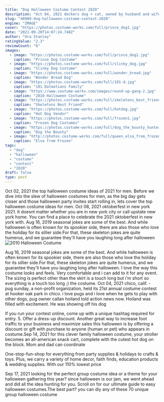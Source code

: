 ```yaml
---
title: "Dog Halloween Costume Contest 2020"
description: "Oct 04, 2021 deckers dog + cat, owned by husband and wife cody and kensey decker, opened in june 2019 and, like other businesses, had to weather the covid-19 pandemic. The deckers werent able to hold a 2020 edition of their halloween dog costume contest"
slug: "40989-dog-halloween-costume-contest-2020"
engine: "IMAGE"
cover: "https://photos.costume-works.com/full/prince_dog1.jpg"
date: "2021-09-20T14:07:24.748Z"
author: "Ora Stanley"
ratingValue: "2.3"
reviewCount: "6"
images:
  - image: "https://photos.costume-works.com/full/prince_dog1.jpg"
    caption: "Prince Dog Costume"
  - image: "https://photos.costume-works.com/full/slinky_dog.jpg"
    caption: "Slinky Dog Costume"
  - image: "https://photos.costume-works.com/full/wonder_bread.jpg"
    caption: "Wonder Bread Dog"
  - image: "https://photos.costume-works.com/full/101-d.jpg"
    caption: "101 Dalmatians Family"
  - image: "https://www.costume-works.com/images/round-up-gang-2.jpg"
    caption: "2010 Halloween Costume"
  - image: "https://photos.costume-works.com/full/skeletons_best_friend.jpg"
    caption: "Skeletons Best Friend"
  - image: "https://photos.costume-works.com/full/hotdog.jpg"
    caption: "Hot Dog Vendor"
  - image: "https://photos.costume-works.com/full/frozen1.jpg"
    caption: "Frozen Dog Costumes"
  - image: "https://photos.costume-works.com/full/dog_the_bounty_hunter_and_beth1.jpg"
    caption: "Dog the Bounty"
  - image: "http://photos.costume-works.com/full/queen_elsa_from_frozen_in_her_ice_palace.jpg"
    caption: "Elsa from Frozen"
tags:
  - "dog"
  - "halloween"
  - "costume"
  - "contest"
  - "2020"
draft: false
type: post
---
```


Oct 02, 2021 the top halloween costume ideas of 2021 for men. Before we dive into the slew of halloween costumes for men, as the big day gets closer and those halloween party invites start rolling in, lets cover the top halloween costume ideas for men. Oct 08, 2021 oktoberfest in new york 2021. It doesnt matter whether you are in new york city or call upstate new york home. You can find a place to celebrate the 2021 oktoberfest in new york with. Aug 16, 2019 seasonal jokes are some of the best. And while halloween is often known for its spookier side, there are also those who love the holiday for its sillier side.For that, these skeleton jokes are quite humerus, and we guarantee they'll have you laughing long after halloween
![2010 Halloween Costume](https://www.costume-works.com/images/round-up-gang-2.jpg "2010 Halloween Costume")

Aug 16, 2019 seasonal jokes are some of the best. And while halloween is often known for its spookier side, there are also those who love the holiday for its sillier side.For that, these skeleton jokes are quite humerus, and we guarantee they&#39;ll have you laughing long after halloween. I love the way this costume looks and feels. Very comfortable and i can add to it for any event. The sizing is perfect other than the skirt is a touch long but i&#39;m short so everything is a touch too long ;) the costume. Oct 04, 2021 chico, calif. - pug sunday, a non-profit organization, held its 21st annual costume contest at hooker oak park in chico. i love pugs and i love when he gets to play with other dogs, pug owner callan hoiland told action news now. Hoiland was filled with excitement. He was showing off his dog
<!--inArticleAds-->

<!--galleryOne-->

If you run your contest online, come up with a unique hashtag required for entry. 5. Offer a dress-up discount. Another great way to increase foot traffic to your business and maximize sales this halloween is by offering a discount or gift with purchase to anyone (human or pet) who appears in costume.Sep 14, 2021 for this clever family halloween costume, your stroller becomes an all-american snack cart, complete with the cutest hot dog on the block. Mom and dad can coordinate
<!--inArticleAds-->

<!--galleryTwo-->

One-stop-fun-shop for everything from party supplies & holidays to crafts & toys. Plus, we carry a variety of home decor, faith finds, education products & wedding supplies. With our 110% lowest price
<!--galleryThree-->

Sep 17, 2021 looking for the perfect group costume idea or a theme for your halloween gathering this year? since halloween is our jam, we went ahead and did all the idea hunting for you. Scroll on for our ultimate guide to easy halloween costumes.The best part? you can diy any of these 70 unique group halloween costume